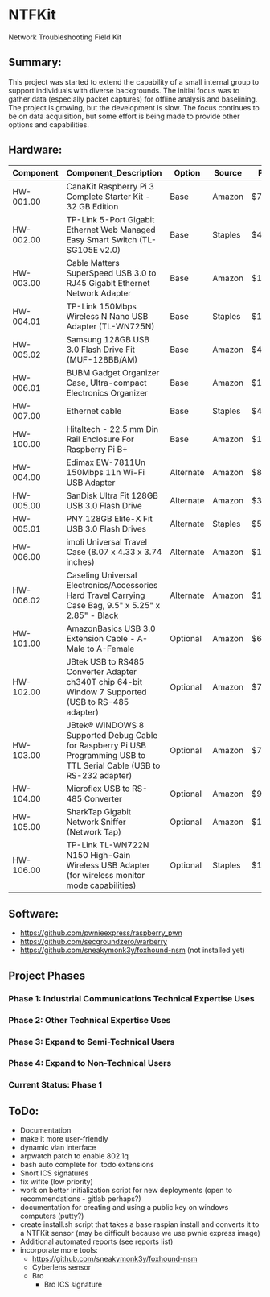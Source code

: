 # NTFKit
Network Troubleshooting Field Kit

## Summary:
This project was started to extend the capability of a small internal group to support individuals with diverse backgrounds.  The initial focus was
to gather data (especially packet captures) for offline analysis and baselining.  The project is growing, but the development is slow.  The focus continues
to be on data acquisition, but some effort is being made to provide other options and capabilities.

## Hardware:
Component	| Component_Description	| Option	| Source	| Price 
--- 		| --- 			| --- 		| --- 		| ---
HW-001.00	| CanaKit Raspberry Pi 3 Complete Starter Kit - 32 GB Edition	| Base	| Amazon	 | $70.00 
HW-002.00	| TP-Link 5-Port Gigabit Ethernet Web Managed Easy Smart Switch (TL-SG105E v2.0)	| Base	| Staples	 | $40.00 
HW-003.00	| Cable Matters SuperSpeed USB 3.0 to RJ45 Gigabit Ethernet Network Adapter	| Base	| Amazon	 | $15.00 
HW-004.01	| TP-Link 150Mbps Wireless N Nano USB Adapter (TL-WN725N)	| Base	| Staples	 | $10.00 
HW-005.02	| Samsung 128GB USB 3.0 Flash Drive Fit (MUF-128BB/AM)	| Base	| Amazon	 | $40.00 
HW-006.01	| BUBM Gadget Organizer Case, Ultra-compact Electronics Organizer	| Base	| Amazon	 | $19.00 
HW-007.00	| Ethernet cable	| Base	| Staples	 | $4.00 
HW-100.00	| Hitaltech - 22.5 mm Din Rail Enclosure For Raspberry Pi B+	| Base	| Amazon	 | $16.00 
HW-004.00	| Edimax EW-7811Un 150Mbps 11n Wi-Fi USB Adapter	| Alternate	| Amazon	 | $8.00 
HW-005.00	| SanDisk Ultra Fit 128GB USB 3.0 Flash Drive	| Alternate	| Amazon	 | $32.00 
HW-005.01	| PNY 128GB Elite-X Fit USB 3.0 Flash Drives	| Alternate	| Staples	 | $50.00 
HW-006.00	| imoli Universal Travel Case (8.07 x 4.33 x 3.74 inches)	| Alternate	| Amazon	 | $12.00 
HW-006.02	| Caseling Universal Electronics/Accessories Hard Travel Carrying Case Bag, 9.5" x 5.25" x 2.85" - Black	| Alternate	| Amazon	 | $14.00 
HW-101.00	| AmazonBasics USB 3.0 Extension Cable - A-Male to A-Female	| Optional	| Amazon	 | $6.00 
HW-102.00	| JBtek USB to RS485 Converter Adapter ch340T chip 64-bit Window 7 Supported (USB to RS-485 adapter)	| Optional	| Amazon	 | $7.00 
HW-103.00	| JBtek® WINDOWS 8 Supported Debug Cable for Raspberry Pi USB Programming USB to TTL Serial Cable (USB to RS-232 adapter)	| Optional	| Amazon	 | $7.00 
HW-104.00	| Microflex USB to RS-485 Converter	| Optional	| Amazon	 | $98.00 
HW-105.00	| SharkTap Gigabit Network Sniffer (Network Tap)	| Optional	| Amazon	 | $180.00 
HW-106.00	| TP-Link TL-WN722N N150 High-Gain Wireless USB Adapter (for wireless monitor mode capabilities)	| Optional	| Staples	 | $15.00 
## Software:
  - https://github.com/pwnieexpress/raspberry_pwn
  - https://github.com/secgroundzero/warberry
  - https://github.com/sneakymonk3y/foxhound-nsm (not installed yet)

## Project Phases
### Phase 1: Industrial Communications Technical Expertise Uses
### Phase 2: Other Technical Expertise Uses
### Phase 3: Expand to Semi-Technical Users 
### Phase 4: Expand to Non-Technical Users 
### Current Status: Phase 1

## ToDo:
- Documentation
- make it more user-friendly
- dynamic vlan interface 
- arpwatch patch to enable 802.1q
- bash auto complete for .todo extensions
- Snort ICS signatures
- fix wifite (low priority)
- work on better initialization script for new deployments (open to recommendations - gitlab perhaps?)
- documentation for creating and using a public key on windows computers (putty?)
- create install.sh script that takes a base raspian install and converts it to a NTFKit sensor (may be difficult because we use pwnie express image)
- Additional automated reports (see reports list)
- incorporate more tools:
  - https://github.com/sneakymonk3y/foxhound-nsm
  - Cyberlens sensor
  - Bro
    - Bro ICS signature
